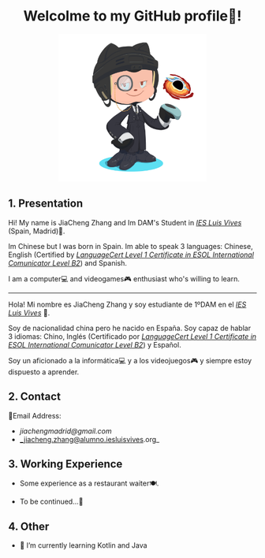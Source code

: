 <h1 align="center">Welcolme to my GitHub profile👋! </h1>

<p align="center">
    <img src="octocat/octocat-1665739606471.png" width="300px">
</p>

## **1. Presentation**

Hi! My name is JiaCheng Zhang and Im DAM's Student in [_IES Luis Vives_](https://github.com/IESLuisVives) (Spain, Madrid)🏫. 

Im Chinese but I was born in Spain. Im able to speak 3 languages: Chinese, English (Certified by [_LanguageCert Level 1 Certificate in ESOL International Comunicator Level B2_](https://www.languagecert.org/en/language-exams/english/languagecert-selt/b2-lrws-2716)) and Spanish. 

I am a computer💻 and videogames🎮 enthusiast who's willing to learn.

____


Hola! Mi nombre es JiaCheng Zhang y soy estudiante de 1ºDAM en el [_IES Luis Vives_](https://github.com/IESLuisVives) 🏫.

Soy de nacionalidad china pero he nacido en España. Soy capaz de hablar 3 idiomas: Chino, Inglés (Certificado por [_LanguageCert Level 1 Certificate in ESOL International Comunicator Level B2_](https://www.languagecert.org/en/language-exams/english/languagecert-selt/b2-lrws-2716)) y Español. 

Soy un aficionado a la informática💻 y a los videojuegos🎮 y siempre estoy dispuesto a aprender.

## **2. Contact**

📧Email Address: 
- _jiachengmadrid@gmail.com_
- _jiacheng.zhang@alumno.iesluisvives.org_


## **3. Working Experience**   
- Some experience as a restaurant waiter🍽️. 
  
- To be continued...🚀

## **4. Other**
 - 🌱 I’m currently learning Kotlin and Java


<!--
**JiaChengZhang14/JiaChengZhang14** is a ✨ _special_ ✨ repository because its `README.md` (this file) appears on your GitHub profile.

Here are some ideas to get you started:

- 🔭 I’m currently working on ...
- 🌱 I’m currently learning ...
- 👯 I’m looking to collaborate on ...
- 🤔 I’m looking for help with ...
- 💬 Ask me about ...
- 📫 How to reach me: ...
- 😄 Pronouns: ...
- ⚡ Fun fact: ...
-->
